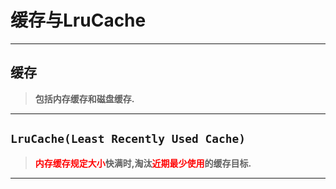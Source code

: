 # 缓存与LruCache #

---
## 缓存 ##
> **包括内存缓存和磁盘缓存.**



---
## `LruCache(Least Recently Used Cache)` ##
> **<font color=red>内存缓存规定大小</font>快满时,淘汰<font color=red>近期最少使用</font>的缓存目标.**




---